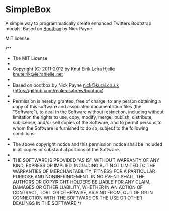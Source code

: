 SimpleBox
=========

A simple way to programmatically create enhanced Twitters Bootstrap modals.
Based on [Bootbox](https://github.com/makeusabrew/bootbox) by Nick Payne

MIT license

/**
 * The MIT License
 *
 * Copyright (C) 2011-2012 by Knut Eirik Leira Hjelle <knuteirik@leirahjelle.net>
 *
 * Based on bootbox by Nick Payne nick@kurai.co.uk (https://github.com/makeusabrew/bootbox)
 *
 * Permission is hereby granted, free of charge, to any person obtaining a copy of this software and associated documentation files (the "Software"), to deal in the Software without restriction, including without limitation the rights to use, copy, modify, merge, publish, distribute, sublicense, and/or sell copies of the Software, and to permit persons to whom the Software is furnished to do so, subject to the following conditions:
 *
 * The above copyright notice and this permission notice shall be included in all copies or substantial portions of the Software.
 *
 * THE SOFTWARE IS PROVIDED "AS IS", WITHOUT WARRANTY OF ANY KIND, EXPRESS OR IMPLIED, INCLUDING BUT NOT LIMITED TO THE WARRANTIES OF MERCHANTABILITY, FITNESS FOR A PARTICULAR PURPOSE AND NONINFRINGEMENT. IN NO EVENT SHALL THE AUTHORS OR COPYRIGHT HOLDERS BE LIABLE FOR ANY CLAIM, DAMAGES OR OTHER LIABILITY, WHETHER IN AN ACTION OF CONTRACT, TORT OR OTHERWISE, ARISING FROM, OUT OF OR IN CONNECTION WITH THE SOFTWARE OR THE USE OR OTHER DEALINGS IN THE SOFTWARE
 */